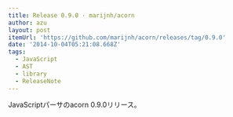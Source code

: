 ```yaml
---
title: Release 0.9.0 · marijnh/acorn
author: azu
layout: post
itemUrl: 'https://github.com/marijnh/acorn/releases/tag/0.9.0'
date: '2014-10-04T05:21:08.668Z'
tags:
  - JavaScript
  - AST
  - library
  - ReleaseNote
---
```

JavaScriptパーサのacorn 0.9.0リリース。
